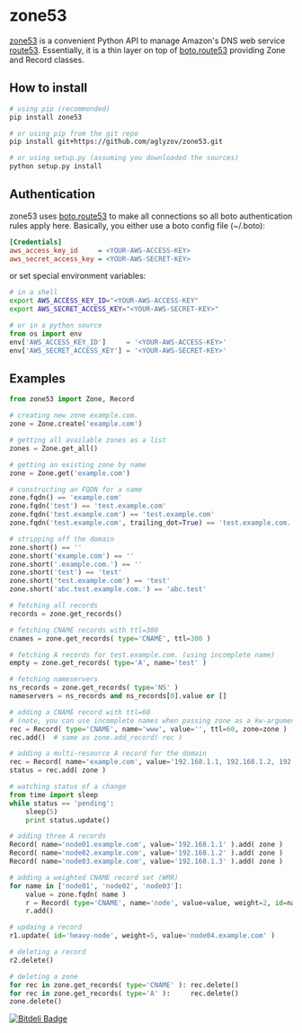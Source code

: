 zone53
======
[zone53](https://github.com/aglyzov/zone53) is a convenient Python API
to manage Amazon's DNS web service
[route53](http://aws.amazon.com/route53/).
Essentially, it is a thin layer on top of
[boto.route53](http://boto.readthedocs.org/en/latest/ref/route53.html)
providing Zone and Record classes.

How to install
--------------
~~~sh
# using pip (recommended)
pip install zone53
~~~
~~~sh
# or using pip from the git repo
pip install git+https://github.com/aglyzov/zone53.git
~~~
~~~sh
# or using setup.py (assuming you downloaded the sources)
python setup.py install
~~~

Authentication
--------------
zone53 uses [boto.route53](http://boto.readthedocs.org/en/latest/ref/route53.html)
to make all connections so all boto authentication rules apply here. Basically,
you either use a boto config file (~/.boto):
~~~ini
[Credentials]
aws_access_key_id     = <YOUR-AWS-ACCESS-KEY>
aws_secret_access_key = <YOUR-AWS-SECRET-KEY>
~~~
or set special environment variables:
~~~sh
# in a shell
export AWS_ACCESS_KEY_ID="<YOUR-AWS-ACCESS-KEY"
export AWS_SECRET_ACCESS_KEY="<YOUR-AWS-SECRET-KEY>"
~~~
~~~python
# or in a python source
from os import env
env['AWS_ACCESS_KEY_ID']     = '<YOUR-AWS-ACCESS-KEY>'
env['AWS_SECRET_ACCESS_KEY'] = '<YOUR-AWS-SECRET-KEY>'
~~~

Examples
--------
~~~python
from zone53 import Zone, Record

# creating new zone example.com.
zone = Zone.create('example.com')

# getting all available zones as a list
zones = Zone.get_all()

# getting an existing zone by name
zone = Zone.get('example.com')

# constructing an FQDN for a name
zone.fqdn() == 'example.com'
zone.fqdn('test') == 'test.example.com'
zone.fqdn('test.example.com') == 'test.example.com'
zone.fqdn('test.example.com', trailing_dot=True) == 'test.example.com.'

# stripping off the domain
zone.short() == ''
zone.short('example.com') == ''
zone.short('.example.com.') == ''
zone.short('test') == 'test'
zone.short('test.example.com') == 'test'
zone.short('abc.test.example.com.') == 'abc.test'

# fetching all records
records = zone.get_records()

# fetching CNAME records with ttl=300
cnames = zone.get_records( type='CNAME', ttl=300 )

# fetching A records for test.example.com. (using incomplete name)
empty = zone.get_records( type='A', name='test' )

# fetching nameservers
ns_records = zone.get_records( type='NS' )
nameservers = ns_records and ns_records[0].value or []

# adding a CNAME record with ttl=60
# (note, you can use incomplete names when passing zone as a kw-argument)
rec = Record( type='CNAME', name='www', value='', ttl=60, zone=zone )
rec.add()  # same as zone.add_record( rec )

# adding a multi-resource A record for the domain
rec = Record( name='example.com', value='192.168.1.1, 192.168.1.2, 192.168.1.3' )
status = rec.add( zone )

# watching status of a change
from time import sleep
while status == 'pending':
    sleep(5)
    print status.update()

# adding three A records
Record( name='node01.example.com', value='192.168.1.1' ).add( zone )
Record( name='node02.example.com', value='192.168.1.2' ).add( zone )
Record( name='node03.example.com', value='192.168.1.3' ).add( zone )

# adding a weighted CNAME record set (WRR)
for name in ['node01', 'node02', 'node03']:
    value = zone.fqdn( name )
    r = Record( type='CNAME', name='node', value=value, weight=2, id=name, zone=zone )
    r.add()

# updaing a record
r1.update( id='heavy-node', weight=5, value='node04.example.com' )

# deleting a record
r2.delete()

# deleting a zone
for rec in zone.get_records( type='CNAME' ): rec.delete()
for rec in zone.get_records( type='A' ):     rec.delete()
zone.delete()
~~~


[![Bitdeli Badge](https://d2weczhvl823v0.cloudfront.net/aglyzov/zone53/trend.png)](https://bitdeli.com/free "Bitdeli Badge")

